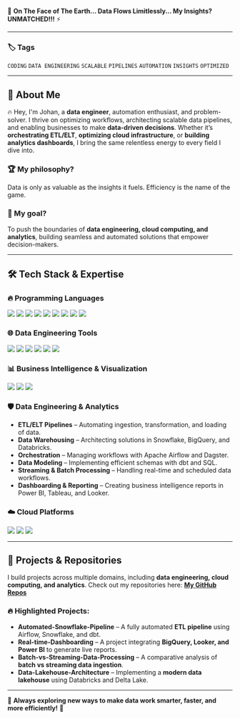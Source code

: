 🚀 **On The Face of The Earth... Data Flows Limitlessly... My Insights? UNMATCHED!!!** ⚡

---

### 🏷️ Tags

`CODING` `DATA ENGINEERING` `SCALABLE` `PIPELINES` `AUTOMATION` `INSIGHTS` `OPTIMIZED`

---

## 🧠 About Me

🔥 Hey, I'm Johan, a **data engineer**, automation enthusiast, and problem-solver. I thrive on optimizing workflows, architecting scalable data pipelines, and enabling businesses to make **data-driven decisions**. Whether it’s **orchestrating ETL/ELT**, **optimizing cloud infrastructure**, or **building analytics dashboards**, I bring the same relentless energy to every field I dive into.

### 🏆 My philosophy?
Data is only as valuable as the insights it fuels. Efficiency is the name of the game.

### 🎯 My goal?
To push the boundaries of **data engineering, cloud computing, and analytics**, building seamless and automated solutions that empower decision-makers.

---

## 🛠️ Tech Stack & Expertise

### 🔥 Programming Languages

<p align="left">
  <img src="https://img.shields.io/badge/Python-blue?style=for-the-badge&logo=python">
  <img src="https://img.shields.io/badge/SQL-orange?style=for-the-badge&logo=postgresql">
  <img src="https://img.shields.io/badge/Java-red?style=for-the-badge&logo=java">
  <img src="https://img.shields.io/badge/Shell_Scripting-black?style=for-the-badge&logo=gnu-bash">
  <img src="https://img.shields.io/badge/HTML-orange?style=for-the-badge&logo=html5">
  <img src="https://img.shields.io/badge/CSS-blue?style=for-the-badge&logo=css3">
  <img src="https://img.shields.io/badge/JavaScript-yellow?style=for-the-badge&logo=javascript">
  <img src="https://img.shields.io/badge/React-blue?style=for-the-badge&logo=react">
  <img src="https://img.shields.io/badge/Node.js-green?style=for-the-badge&logo=node.js">
</p>


### 🌐 Data Engineering Tools

<p align="left">
  <img src="https://img.shields.io/badge/Snowflake-blue?style=for-the-badge&logo=snowflake">
  <img src="https://img.shields.io/badge/dbt-orange?style=for-the-badge&logo=dbt">
  <img src="https://img.shields.io/badge/Databricks-red?style=for-the-badge&logo=databricks">
  <img src="https://img.shields.io/badge/BigQuery-blue?style=for-the-badge&logo=google-cloud">
  <img src="https://img.shields.io/badge/Airflow-blue?style=for-the-badge&logo=apache-airflow">
  <img src="https://img.shields.io/badge/Dagster-purple?style=for-the-badge&logo=dagster">
</p>

### 📊 Business Intelligence & Visualization

<p align="left">
  <img src="https://img.shields.io/badge/Power_BI-yellow?style=for-the-badge&logo=powerbi">
  <img src="https://img.shields.io/badge/Tableau-blue?style=for-the-badge&logo=tableau">
  <img src="https://img.shields.io/badge/Looker-blue?style=for-the-badge&logo=looker">
</p>

### 🛡️ Data Engineering & Analytics

- **ETL/ELT Pipelines** – Automating ingestion, transformation, and loading of data.
- **Data Warehousing** – Architecting solutions in Snowflake, BigQuery, and Databricks.
- **Orchestration** – Managing workflows with Apache Airflow and Dagster.
- **Data Modeling** – Implementing efficient schemas with dbt and SQL.
- **Streaming & Batch Processing** – Handling real-time and scheduled data workflows.
- **Dashboarding & Reporting** – Creating business intelligence reports in Power BI, Tableau, and Looker.

### ☁️ Cloud Platforms

<p align="left">
  <img src="https://img.shields.io/badge/AWS-orange?style=for-the-badge&logo=amazon-aws">
  <img src="https://img.shields.io/badge/Google_Cloud-blue?style=for-the-badge&logo=google-cloud">
  <img src="https://img.shields.io/badge/Azure-blue?style=for-the-badge&logo=microsoft-azure">
</p>

---

## 📂 Projects & Repositories

I build projects across multiple domains, including **data engineering, cloud computing, and analytics**.
Check out my repositories here: **[My GitHub Repos](https://github.com/yourgithub)**

### 🔥 Highlighted Projects:

- **Automated-Snowflake-Pipeline** – A fully automated **ETL pipeline** using Airflow, Snowflake, and dbt.
- **Real-time-Dashboarding** – A project integrating **BigQuery, Looker, and Power BI** to generate live reports.
- **Batch-vs-Streaming-Data-Processing** – A comparative analysis of **batch vs streaming data ingestion**.
- **Data-Lakehouse-Architecture** – Implementing a **modern data lakehouse** using Databricks and Delta Lake.

---

🎯 **Always exploring new ways to make data work smarter, faster, and more efficiently!** 🚀
